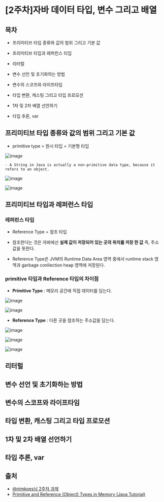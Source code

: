 # [2주차]자바 데이터 타입, 변수 그리고 배열

## 목차
- 프리미티브 타입 종류와 값의 범위 그리고 기본 값

- 프리미티브 타입과 레퍼런스 타입

- 리터럴

- 변수 선언 및 초기화하는 방법

- 변수의 스코프와 라이프타임

- 타입 변환, 캐스팅 그리고 타입 프로모션

- 1차 및 2차 배열 선언하기

- 타입 추론, var

## 프리미티브 타입 종류와 값의 범위 그리고 기본 값
- primitive type = 원시 타입 = 기본형 타입

![image](https://user-images.githubusercontent.com/66978721/104088173-327d7c00-52a8-11eb-9d47-19e4b96f4964.png)

```tip
- A String in Java is actually a non-primitive data type, because it refers to an object.
```

![image](https://user-images.githubusercontent.com/66978721/104088108-cdc22180-52a7-11eb-86de-6765e1ad92f4.png)

![image](https://user-images.githubusercontent.com/66978721/104088143-f8ac7580-52a7-11eb-8a7a-0c7456ca3b97.png)


## 프리미티브 타입과 레퍼런스 타입

### 레퍼런스 타입
- Reference Type = 참조 타입

- 참조한다는 것은 자바에선 __실제 값이 저장되어 있는 곳의 위치를 저장 한 값__ 즉, 주소값을 뜻한다. 

- Reference Type은 JVM의 Runtime Data Area 영역 중에서 runtime stack 영역과 garbage conllection heap 영역에 저장된다.


### primitive 타입과 Reference 타입의 차이점
- **Primitive Type** : 메모리 공간에 직접 데이터를 담는다.

![image](https://user-images.githubusercontent.com/66978721/104087826-ed584a80-52a5-11eb-9d36-5aaf381c95bf.png)

![image](https://user-images.githubusercontent.com/66978721/104087813-d4e83000-52a5-11eb-8c28-9314ac199aa7.png)


- **Reference Type** : 다른 곳을 참조하는 주소값을 담는다.

![image](https://user-images.githubusercontent.com/66978721/104087971-bf273a80-52a6-11eb-8b99-f614ac875b2d.png)

![image](https://user-images.githubusercontent.com/66978721/104087997-e7af3480-52a6-11eb-9fa7-1bb3fb222198.png)

![image](https://user-images.githubusercontent.com/66978721/104088036-42e12700-52a7-11eb-865e-c6b9a4af2427.png)
 



## 리터럴
## 변수 선언 및 초기화하는 방법
## 변수의 스코프와 라이프타임
## 타입 변환, 캐스팅 그리고 타입 프로모션
## 1차 및 2차 배열 선언하기
## 타입 추론, var


## 출처
- [@nimkoes님 2주차 과제](https://blog.naver.com/hsm622/222144931396)
- [Primitive and Reference (Object) Types in Memory (Java Tutorial)](https://www.youtube.com/watch?v=LTnp79Ke8FI)
